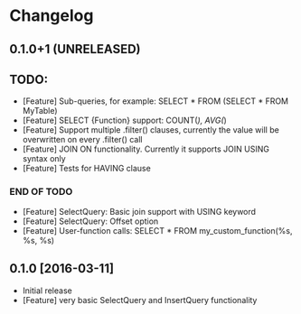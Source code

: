 Changelog
=========

0.1.0+1 (UNRELEASED)
--------------------
## TODO:
* [Feature] Sub-queries, for example: SELECT * FROM (SELECT * FROM MyTable)
* [Feature] SELECT {Function} support: COUNT(*), AVG(*)
* [Feature] Support multiple .filter() clauses, currently the value will be overwritten on every .filter() call
* [Feature] JOIN ON functionality. Currently it supports JOIN USING syntax only
* [Feature] Tests for HAVING clause
### END OF TODO

* [Feature] SelectQuery: Basic join support with USING keyword
* [Feature] SelectQuery: Offset option
* [Feature] User-function calls: SELECT * FROM my_custom_function(%s, %s, %s)


0.1.0 [2016-03-11]
--------------------
* Initial release
* [Feature] very basic SelectQuery and InsertQuery functionality
